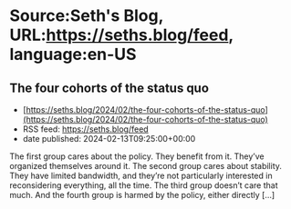 # Source:Seth's Blog, URL:https://seths.blog/feed, language:en-US

## The four cohorts of the status quo
 - [https://seths.blog/2024/02/the-four-cohorts-of-the-status-quo](https://seths.blog/2024/02/the-four-cohorts-of-the-status-quo)
 - RSS feed: https://seths.blog/feed
 - date published: 2024-02-13T09:25:00+00:00

The first group cares about the policy. They benefit from it. They&#8217;ve organized themselves around it. The second group cares about stability. They have limited bandwidth, and they&#8217;re not particularly interested in reconsidering everything, all the time. The third group doesn&#8217;t care that much. And the fourth group is harmed by the policy, either directly [&#8230;]

